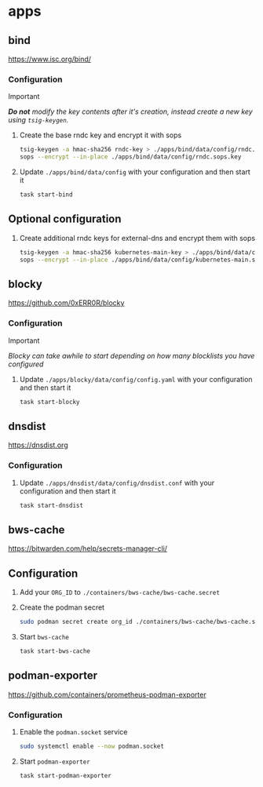 # apps

## bind

https://www.isc.org/bind/

### Configuration

> [!IMPORTANT]
> _**Do not** modify the key contents after it's creation, instead create a new key using `tsig-keygen`._
1. Create the base rndc key and encrypt it with sops

    ```sh
    tsig-keygen -a hmac-sha256 rndc-key > ./apps/bind/data/config/rndc.sops.key
    sops --encrypt --in-place ./apps/bind/data/config/rndc.sops.key
    ```

2. Update `./apps/bind/data/config` with your configuration and then start it

    ```sh
    task start-bind
    ```

## Optional configuration

1. Create additional rndc keys for external-dns and encrypt them with sops

    ```sh
    tsig-keygen -a hmac-sha256 kubernetes-main-key > ./apps/bind/data/config/kubernetes-main.sops.key
    sops --encrypt --in-place ./apps/bind/data/config/kubernetes-main.sops.key
    ```

## blocky

https://github.com/0xERR0R/blocky

### Configuration

> [!IMPORTANT]
> _Blocky can take awhile to start depending on how many blocklists you have configured_
1. Update `./apps/blocky/data/config/config.yaml` with your configuration and then start it

    ```sh
    task start-blocky
    ```

## dnsdist

https://dnsdist.org

### Configuration

1. Update `./apps/dnsdist/data/config/dnsdist.conf` with your configuration and then start it

    ```sh
    task start-dnsdist
    ```

## bws-cache

https://bitwarden.com/help/secrets-manager-cli/

## Configuration

1. Add your `ORG_ID` to `./containers/bws-cache/bws-cache.secret`

2. Create the podman secret

    ```sh
    sudo podman secret create org_id ./containers/bws-cache/bws-cache.secret
    ```

3. Start `bws-cache`
    ```sh
    task start-bws-cache
    ```


## podman-exporter

https://github.com/containers/prometheus-podman-exporter

### Configuration

1. Enable the `podman.socket` service

    ```sh
    sudo systemctl enable --now podman.socket
    ```

2. Start `podman-exporter`

    ```sh
    task start-podman-exporter
    ```
